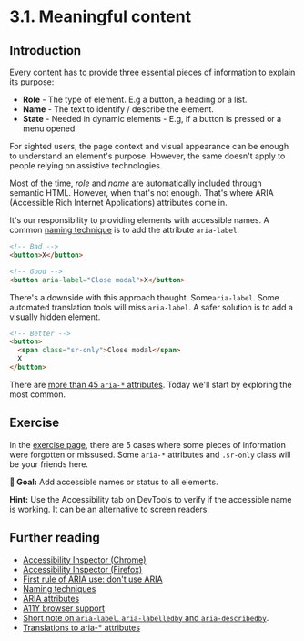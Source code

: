# 3.1. Meaningful content

## Introduction

Every content has to provide three essential pieces of information to explain its purpose:

- **Role** - The type of element. E.g a button, a heading or a list.
- **Name** - The text to identify / describe the element.
- **State** - Needed in dynamic elements - E.g, if a button is pressed or a menu opened.

For sighted users, the page context and visual appearance can be enough to understand an element's purpose. However, the same doesn't apply to people relying on assistive technologies.

Most of the time, _role_ and _name_ are automatically included through semantic HTML. However, when that's not enough. That's where ARIA (Accessible Rich Internet Applications) attributes come in.

It's our responsibility to providing elements with accessible names. A common [naming technique](https://www.w3.org/TR/wai-aria-practices/#names_and_descriptions) is to add the attribute `aria-label`.

```html
<!-- Bad -->
<button>X</button>

<!-- Good -->
<button aria-label="Close modal">X</button>
```

There's a downside with this approach thought. Some`aria-label`. Some automated translation tools will miss `aria-label`. A safer solution is to add a visually hidden element.

```html
<!-- Better -->
<button>
  <span class="sr-only">Close modal</span>
  X
</button>
```

There are [more than 45 `aria-*` attributes](https://www.w3.org/WAI/PF/aria-1.1/states_and_properties). Today we'll start by exploring the most common.

## Exercise

In the [exercise page](../exercises/3.1.html),
there are 5 cases where some pieces of information were forgotten or missused. Some `aria-*` attributes and `.sr-only` class will be your friends here.

**🎯 Goal:** Add accessible names or status to all elements.

**Hint:** Use the Accessibility tab on DevTools to verify if the accessible name is working. It can be an alternative to screen readers.

## Further reading

<!-- TODO Move these -->

- [Accessibility Inspector (Chrome)](https://www.youtube.com/watch?v=xWPMfcjhts8)
- [Accessibility Inspector (Firefox)](https://www.youtube.com/watch?v=7mqqgIxX_NU&t)
- [First rule of ARIA use: don't use ARIA](https://w3c.github.io/using-aria/#rule1)
- [Naming techniques](https://www.w3.org/TR/wai-aria-practices/#names_and_descriptions)
- [ARIA attributes](https://www.w3.org/TR/wai-aria-1.1/#state_prop_def)
- [A11Y browser support](https://a11ysupport.io/)
- [Short note on `aria-label`, `aria-labelledby` and `aria-describedby`](https://developer.paciellogroup.com/blog/2017/07/short-note-on-aria-label-aria-labelledby-and-aria-describedby/).
- [Translations to aria-\* attributes](https://adrianroselli.com/2019/11/aria-label-does-not-translate.html)
